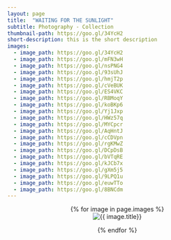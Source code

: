```yaml
---
layout: page
title:  "WAITING FOR THE SUNLIGHT"
subtitle: Photography - Collection
thumbnail-path: https://goo.gl/34YcH2
short-description: this is the short description
images:
  - image_path: https://goo.gl/34YcH2
  - image_path: https://goo.gl/mFN3wH
  - image_path: https://goo.gl/nsPNG4
  - image_path: https://goo.gl/93sUhJ
  - image_path: https://goo.gl/hmjT2p
  - image_path: https://goo.gl/cVeBUK
  - image_path: https://goo.gl/ES4VKC
  - image_path: https://goo.gl/RBMoqY
  - image_path: https://goo.gl/koBKp6
  - image_path: https://goo.gl/Yj1Jxp
  - image_path: https://goo.gl/HWz57q
  - image_path: https://goo.gl/MYCpcr
  - image_path: https://goo.gl/AqHntJ
  - image_path: https://goo.gl/cCDVpn
  - image_path: https://goo.gl/rgKMwZ
  - image_path: https://goo.gl/DCpDsB
  - image_path: https://goo.gl/bVTqRE
  - image_path: https://goo.gl/kJCb7x
  - image_path: https://goo.gl/gXm5j5
  - image_path: https://goo.gl/9LPQ1u
  - image_path: https://goo.gl/euwTTo
  - image_path: https://goo.gl/8BNCdm
---
```

<center>
{% for image in page.images %}
  <div class="collection">
	<img src="{{ image.image_path }}" alt="{{ image.title}}"/>
	<p></p>
  </div>
{% endfor %}
</center>